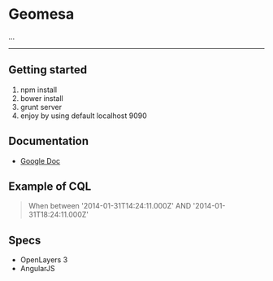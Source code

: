 # Geomesa

...

***

## Getting started
1. npm install
1. bower install
1. grunt server
1. enjoy by using default localhost 9090

## Documentation
* [Google Doc](https://docs.google.com/document/d/1o3rwxbdxb245YhkF55cPLQNTF3ushZFlivsJ3f0yIVk/)

## Example of CQL
> When between '2014-01-31T14:24:11.000Z' AND '2014-01-31T18:24:11.000Z'

## Specs
* OpenLayers 3
* AngularJS

